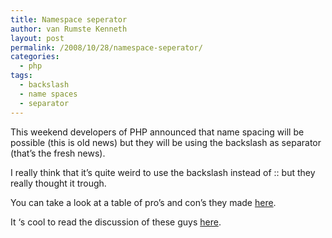 ```yaml
---
title: Namespace seperator
author: van Rumste Kenneth
layout: post
permalink: /2008/10/28/namespace-seperator/
categories:
  - php
tags:
  - backslash
  - name spaces
  - separator
---
```

This weekend developers of PHP announced that name spacing will be possible (this is old news) but they will be using the backslash as separator (that’s the fresh news). 

I really think that it’s quite weird to use the backslash instead of :: but they really thought it trough. 

You can take a look at a table of pro’s and con’s they made <a href="http://wiki.php.net/rfc/namespaceseparator" target="_blank">here</a>.

It ‘s cool to read the discussion of these guys <a href="http://wiki.php.net/_media/rfc/php.ns.txt?id=rfc%3Anamespaceseparator&cache=cache" target="_blank">here</a>.